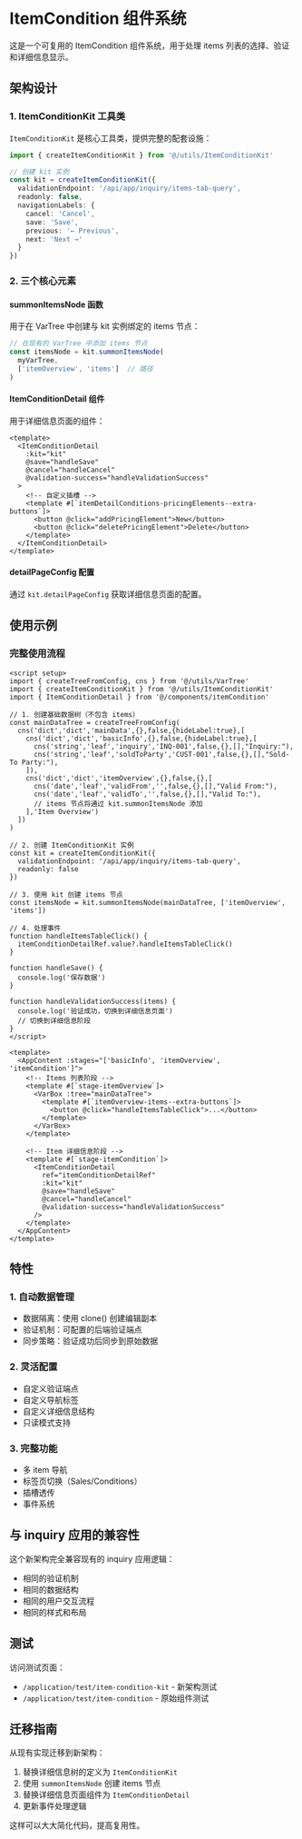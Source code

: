 # ItemCondition 组件系统

这是一个可复用的 ItemCondition 组件系统，用于处理 items 列表的选择、验证和详细信息显示。

## 架构设计

### 1. ItemConditionKit 工具类

`ItemConditionKit` 是核心工具类，提供完整的配套设施：

```typescript
import { createItemConditionKit } from '@/utils/ItemConditionKit'

// 创建 kit 实例
const kit = createItemConditionKit({
  validationEndpoint: '/api/app/inquiry/items-tab-query',
  readonly: false,
  navigationLabels: {
    cancel: 'Cancel',
    save: 'Save',
    previous: '← Previous',
    next: 'Next →'
  }
})
```

### 2. 三个核心元素

#### summonItemsNode 函数
用于在 VarTree 中创建与 kit 实例绑定的 items 节点：

```typescript
// 在现有的 VarTree 中添加 items 节点
const itemsNode = kit.summonItemsNode(
  myVarTree, 
  ['itemOverview', 'items']  // 路径
)
```

#### ItemConditionDetail 组件
用于详细信息页面的组件：

```vue
<template>
  <ItemConditionDetail
    :kit="kit"
    @save="handleSave"
    @cancel="handleCancel"
    @validation-success="handleValidationSuccess"
  >
    <!-- 自定义插槽 -->
    <template #[`itemDetailConditions-pricingElements--extra-buttons`]>
      <button @click="addPricingElement">New</button>
      <button @click="deletePricingElement">Delete</button>
    </template>
  </ItemConditionDetail>
</template>
```

#### detailPageConfig 配置
通过 `kit.detailPageConfig` 获取详细信息页面的配置。

## 使用示例

### 完整使用流程

```vue
<script setup>
import { createTreeFromConfig, cns } from '@/utils/VarTree'
import { createItemConditionKit } from '@/utils/ItemConditionKit'
import { ItemConditionDetail } from '@/components/itemCondition'

// 1. 创建基础数据树（不包含 items）
const mainDataTree = createTreeFromConfig(
  cns('dict','dict','mainData',{},false,{hideLabel:true},[
    cns('dict','dict','basicInfo',{},false,{hideLabel:true},[
      cns('string','leaf','inquiry','INQ-001',false,{},[],"Inquiry:"),
      cns('string','leaf','soldToParty','CUST-001',false,{},[],"Sold-To Party:"),
    ]),
    cns('dict','dict','itemOverview',{},false,{},[
      cns('date','leaf','validFrom','',false,{},[],"Valid From:"),
      cns('date','leaf','validTo','',false,{},[],"Valid To:"),
      // items 节点将通过 kit.summonItemsNode 添加
    ],'Item Overview')
  ])
)

// 2. 创建 ItemConditionKit 实例
const kit = createItemConditionKit({
  validationEndpoint: '/api/app/inquiry/items-tab-query',
  readonly: false
})

// 3. 使用 kit 创建 items 节点
const itemsNode = kit.summonItemsNode(mainDataTree, ['itemOverview', 'items'])

// 4. 处理事件
function handleItemsTableClick() {
  itemConditionDetailRef.value?.handleItemsTableClick()
}

function handleSave() {
  console.log('保存数据')
}

function handleValidationSuccess(items) {
  console.log('验证成功，切换到详细信息页面')
  // 切换到详细信息阶段
}
</script>

<template>
  <AppContent :stages="['basicInfo', 'itemOverview', 'itemCondition']">
    <!-- Items 列表阶段 -->
    <template #[`stage-itemOverview`]>
      <VarBox :tree="mainDataTree">
        <template #[`itemOverview-items--extra-buttons`]>
          <button @click="handleItemsTableClick">...</button>
        </template>
      </VarBox>
    </template>

    <!-- Item 详细信息阶段 -->
    <template #[`stage-itemCondition`]>
      <ItemConditionDetail
        ref="itemConditionDetailRef"
        :kit="kit"
        @save="handleSave"
        @cancel="handleCancel"
        @validation-success="handleValidationSuccess"
      />
    </template>
  </AppContent>
</template>
```

## 特性

### 1. 自动数据管理
- 数据隔离：使用 clone() 创建编辑副本
- 验证机制：可配置的后端验证端点
- 同步策略：验证成功后同步到原始数据

### 2. 灵活配置
- 自定义验证端点
- 自定义导航标签
- 自定义详细信息结构
- 只读模式支持

### 3. 完整功能
- 多 item 导航
- 标签页切换（Sales/Conditions）
- 插槽透传
- 事件系统

## 与 inquiry 应用的兼容性

这个新架构完全兼容现有的 inquiry 应用逻辑：
- 相同的验证机制
- 相同的数据结构
- 相同的用户交互流程
- 相同的样式和布局

## 测试

访问测试页面：
- `/application/test/item-condition-kit` - 新架构测试
- `/application/test/item-condition` - 原始组件测试

## 迁移指南

从现有实现迁移到新架构：

1. 替换详细信息树的定义为 `ItemConditionKit`
2. 使用 `summonItemsNode` 创建 items 节点
3. 替换详细信息页面组件为 `ItemConditionDetail`
4. 更新事件处理逻辑

这样可以大大简化代码，提高复用性。
